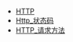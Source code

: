 * [HTTP](./Content/Article/运维与部署/Http/HTTP.md)
* [Http_状态码](./Content/Article/运维与部署/Http/Http_状态码.md)
* [HTTP_请求方法](./Content/Article/运维与部署/Http/HTTP_请求方法.md)